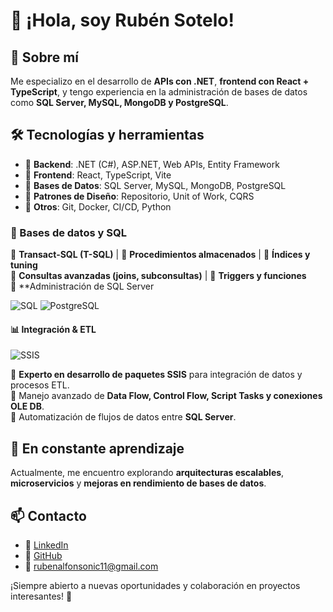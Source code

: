 # 👋 ¡Hola, soy Rubén Sotelo! 

## 🚀 Sobre mí
Me especializo en el desarrollo de **APIs con .NET**, **frontend con React + TypeScript**, y tengo experiencia en la administración de bases de datos como **SQL Server, MySQL, MongoDB y PostgreSQL**.

## 🛠️ Tecnologías y herramientas
- 🔹 **Backend**: .NET (C#), ASP.NET, Web APIs, Entity Framework  
- 🔹 **Frontend**: React, TypeScript, Vite  
- 🔹 **Bases de Datos**: SQL Server, MySQL, MongoDB, PostgreSQL  
- 🔹 **Patrones de Diseño**: Repositorio, Unit of Work, CQRS  
- 🔹 **Otros**: Git, Docker, CI/CD, Python

### 💾 Bases de datos y SQL  
🔹 **Transact-SQL (T-SQL)** | 🔹 **Procedimientos almacenados** | 🔹 **Índices y tuning**  
🔹 **Consultas avanzadas (joins, subconsultas)** | 🔹 **Triggers y funciones**  
🔹 **Administración de SQL Server 

![SQL](https://img.shields.io/badge/SQL-Expert-blue?style=for-the-badge&logo=MicrosoftSQLServer)
![PostgreSQL](https://img.shields.io/badge/PostgreSQL-Database-blue?style=for-the-badge&logo=PostgreSQL)

#### 📊 **Integración & ETL**  
![SSIS](https://img.shields.io/badge/SSIS-CC2927?style=for-the-badge&logo=microsoftsqlserver&logoColor=white)  

📌 **Experto en desarrollo de paquetes SSIS** para integración de datos y procesos ETL.  
📌 Manejo avanzado de **Data Flow, Control Flow, Script Tasks y conexiones OLE DB**.  
📌 Automatización de flujos de datos entre **SQL Server**. 

## 🌱 En constante aprendizaje
Actualmente, me encuentro explorando **arquitecturas escalables**, **microservicios** y **mejoras en rendimiento de bases de datos**.

## 📫 Contacto
- 💼 [LinkedIn](https://www.linkedin.com/in/rub%C3%A9n-alfonso-sotelo-amador-a6136b115/)  
- 📂 [GitHub](https://github.com/sotelors)  
- 📧 rubenalfonsonic11@gmail.com

¡Siempre abierto a nuevas oportunidades y colaboración en proyectos interesantes! 🚀
